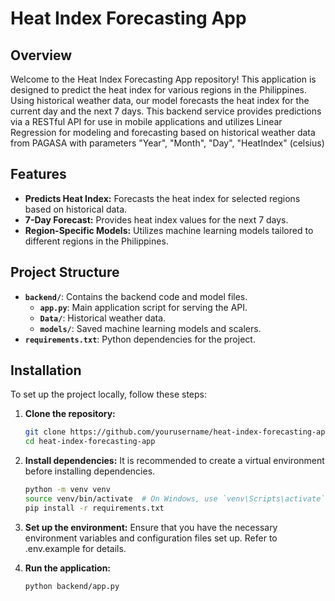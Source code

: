 # Heat Index Forecasting App

## Overview

Welcome to the Heat Index Forecasting App repository! This application is designed to predict the heat index for various regions in the Philippines. Using historical weather data, our model forecasts the heat index for the current day and the next 7 days. This backend service provides predictions via a RESTful API for use in mobile applications and utilizes Linear Regression for modeling and forecasting based on historical weather data from PAGASA with parameters "Year", "Month", "Day", "HeatIndex" (celsius)

## Features

- **Predicts Heat Index:** Forecasts the heat index for selected regions based on historical data.
- **7-Day Forecast:** Provides heat index values for the next 7 days.
- **Region-Specific Models:** Utilizes machine learning models tailored to different regions in the Philippines.

## Project Structure

- **`backend/`**: Contains the backend code and model files.
  - **`app.py`**: Main application script for serving the API.
  - **`Data/`**: Historical weather data.
  - **`models/`**: Saved machine learning models and scalers.
- **`requirements.txt`**: Python dependencies for the project.

## Installation

To set up the project locally, follow these steps:

1. **Clone the repository:**

   ```bash
   git clone https://github.com/yourusername/heat-index-forecasting-app.git
   cd heat-index-forecasting-app

2. **Install dependencies:**
    It is recommended to create a virtual environment before installing dependencies.
   ```bash
   python -m venv venv
   source venv/bin/activate  # On Windows, use `venv\Scripts\activate`
   pip install -r requirements.txt

3. **Set up the environment:**
   Ensure that you have the necessary environment variables and configuration files set up. Refer to .env.example for details.

4. **Run the application:**
   ```bash
   python backend/app.py







